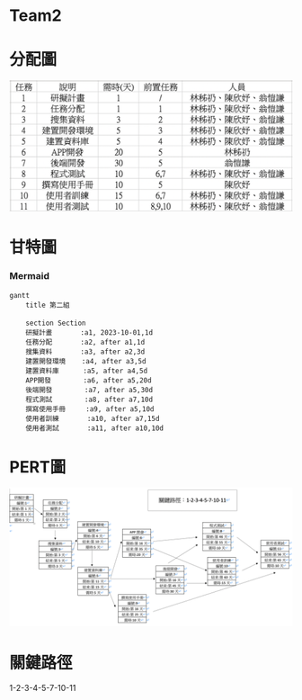 # Team2

# 分配圖

![NKUST](分配圖.jpg "分配圖")

#  甘特圖 
### Mermaid
```mermaid
gantt
    title 第二組

    section Section
    研擬計畫       :a1, 2023-10-01,1d
    任務分配       :a2, after a1,1d
    搜集資料       :a3, after a2,3d
    建置開發環境    :a4, after a3,5d
    建置資料庫      :a5, after a4,5d
    APP開發        :a6, after a5,20d
    後端開發        :a7, after a5,30d
    程式測試        :a8, after a7,10d
    撰寫使用手冊     :a9, after a5,10d
    使用者訓練       :a10, after a7,15d
    使用者測試       :a11, after a10,10d
```
#  PERT圖

![NKUST](PERT2.jpg "PERT")

# 關鍵路徑

1-2-3-4-5-7-10-11
